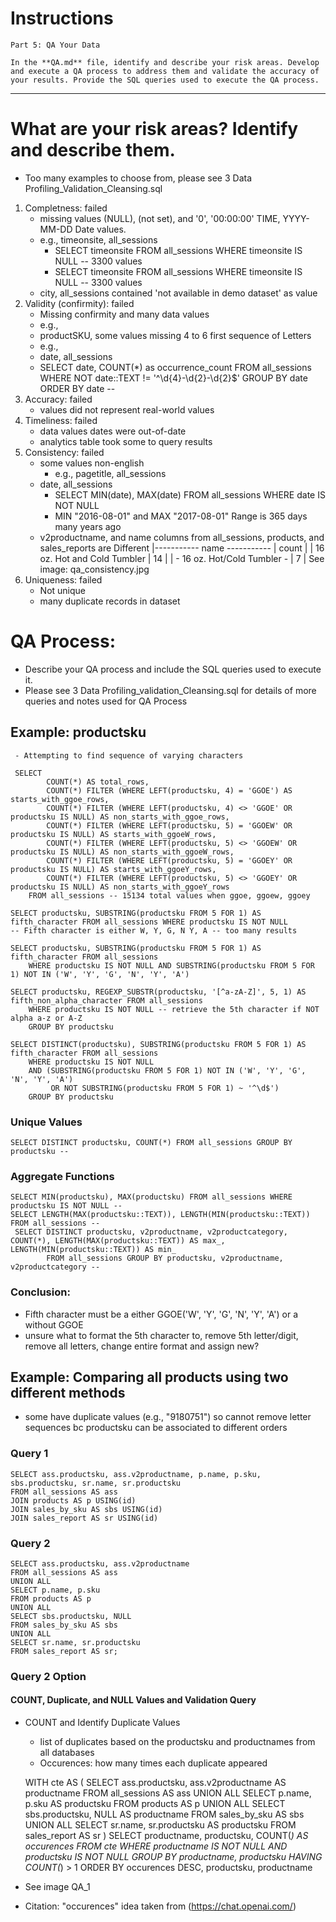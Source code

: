 # Instructions

    Part 5: QA Your Data
    
    In the **QA.md** file, identify and describe your risk areas. Develop and execute a QA process to address them and validate the accuracy of your results. Provide the SQL queries used to execute the QA process.

---------------------------------------------------------------------------------------------------------------------------

# What are your risk areas? Identify and describe them.
- Too many examples to choose from, please see 3 Data Profiling_Validation_Cleansing.sql

1. Completness: failed
   - missing values (NULL), (not set), and '0', '00:00:00' TIME, YYYY-MM-DD Date values.
   	- e.g., timeonsite, all_sessions
   		- SELECT timeonsite FROM all_sessions WHERE timeonsite IS NULL -- 3300 values
   	 	- SELECT timeonsite FROM all_sessions WHERE timeonsite IS NULL -- 3300 values
   	- city, all_sessions contained 'not available in demo dataset' as value
3. Validity (confirmity): failed
   - Missing confirmity and many data values
   - e.g.,
   	- productSKU, some values missing 4 to 6 first sequence of Letters
   - e.g.,
   	- date, all_sessions
   	- SELECT date, COUNT(*) as occurrence_count FROM all_sessions WHERE NOT date::TEXT != '^\d{4}-\d{2}-\d{2}$' GROUP 		BY date ORDER BY date -- 
4. Accuracy: failed
   - values did not represent real-world values
5. Timeliness: failed
   - data values dates were out-of-date
   - analytics table took some to query results
9. Consistency: failed
	- some values non-english
		- e.g., pagetitle, all_sessions
	- date, all_sessions
		- SELECT MIN(date), MAX(date) FROM all_sessions WHERE date IS NOT NULL
		- MIN "2016-08-01" and MAX "2017-08-01" Range is 365 days many years ago
  	- v2productname, and name columns from all_sessions, products, and sales_reports are Different
   		|----------- name ----------- | count |
     		| 16 oz. Hot and Cold Tumbler |   14  |
     		| - 16 oz. Hot/Cold Tumbler - |   7   |
     	See image: qa_consistency.jpg
10. Uniqueness: failed
    - Not unique
    - many duplicate records in dataset


# QA Process:
- Describe your QA process and include the SQL queries used to execute it.
 - Please see 3 Data Profiling_validation_Cleansing.sql for details of more queries and notes used for QA Process
 
## Example: productsku
     - Attempting to find sequence of varying characters

     SELECT
      		COUNT(*) AS total_rows,
      		COUNT(*) FILTER (WHERE LEFT(productsku, 4) = 'GGOE') AS starts_with_ggoe_rows,
      		COUNT(*) FILTER (WHERE LEFT(productsku, 4) <> 'GGOE' OR productsku IS NULL) AS non_starts_with_ggoe_rows,
    		COUNT(*) FILTER (WHERE LEFT(productsku, 5) = 'GGOEW' OR productsku IS NULL) AS starts_with_ggoeW_rows,
    		COUNT(*) FILTER (WHERE LEFT(productsku, 5) <> 'GGOEW' OR productsku IS NULL) AS non_starts_with_ggoeW_rows,
    		COUNT(*) FILTER (WHERE LEFT(productsku, 5) = 'GGOEY' OR productsku IS NULL) AS starts_with_ggoeY_rows,
    		COUNT(*) FILTER (WHERE LEFT(productsku, 5) <> 'GGOEY' OR productsku IS NULL) AS non_starts_with_ggoeY_rows
    	FROM all_sessions -- 15134 total values when ggoe, ggoew, ggoey
	
    SELECT productsku, SUBSTRING(productsku FROM 5 FOR 1) AS fifth_character FROM all_sessions WHERE productsku IS NOT NULL
    -- Fifth character is either W, Y, G, N Y, A -- too many results
    
    SELECT productsku, SUBSTRING(productsku FROM 5 FOR 1) AS fifth_character FROM all_sessions
        WHERE productsku IS NOT NULL AND SUBSTRING(productsku FROM 5 FOR 1) NOT IN ('W', 'Y', 'G', 'N', 'Y', 'A')
    
    SELECT productsku, REGEXP_SUBSTR(productsku, '[^a-zA-Z]', 5, 1) AS fifth_non_alpha_character FROM all_sessions
        WHERE productsku IS NOT NULL -- retrieve the 5th character if NOT alpha a-z or A-Z
        GROUP BY productsku
    
    SELECT DISTINCT(productsku), SUBSTRING(productsku FROM 5 FOR 1) AS fifth_character FROM all_sessions
        WHERE productsku IS NOT NULL
        AND (SUBSTRING(productsku FROM 5 FOR 1) NOT IN ('W', 'Y', 'G', 'N', 'Y', 'A')
             OR NOT SUBSTRING(productsku FROM 5 FOR 1) ~ '^\d$')
        GROUP BY productsku

### Unique Values
    SELECT DISTINCT productsku, COUNT(*) FROM all_sessions GROUP BY productsku --


### Aggregate Functions
    SELECT MIN(productsku), MAX(productsku) FROM all_sessions WHERE productsku IS NOT NULL --
	SELECT LENGTH(MAX(productsku::TEXT)), LENGTH(MIN(productsku::TEXT)) FROM all_sessions -- 
     SELECT DISTINCT productsku, v2productname, v2productcategory, COUNT(*), LENGTH(MAX(productsku::TEXT)) AS max_, LENGTH(MIN(productsku::TEXT)) AS min_
    		FROM all_sessions GROUP BY productsku, v2productname, v2productcategory --

### Conclusion:
- Fifth character must be a either GGOE('W', 'Y', 'G', 'N', 'Y', 'A') or a without GGOE
- unsure what to format the 5th character to, remove 5th letter/digit, remove all letters, change entire format and assign new?

## Example: Comparing all products using two different methods
- some have duplicate values (e.g., "9180751") so cannot remove letter sequences bc productsku can be associated to different orders

### Query 1

	SELECT ass.productsku, ass.v2productname, p.name, p.sku, sbs.productsku, sr.name, sr.productsku
	FROM all_sessions AS ass
	JOIN products AS p USING(id)
	JOIN sales_by_sku AS sbs USING(id)
	JOIN sales_report AS sr USING(id)
	
### Query 2	

 	SELECT ass.productsku, ass.v2productname
	FROM all_sessions AS ass
	UNION ALL
	SELECT p.name, p.sku
	FROM products AS p
	UNION ALL
	SELECT sbs.productsku, NULL
	FROM sales_by_sku AS sbs
	UNION ALL
	SELECT sr.name, sr.productsku
	FROM sales_report AS sr;

### Query 2 Option
#### COUNT, Duplicate, and NULL Values and Validation Query
- COUNT and Identify Duplicate Values
	- list of duplicates based on the productsku and productnames from all databases
 	-  Occurences: how many times each duplicate appeared

	WITH cte AS (
	SELECT ass.productsku, ass.v2productname AS productname
	FROM all_sessions AS ass
	UNION ALL
	SELECT p.name, p.sku AS productsku
	FROM products AS p
	UNION ALL
	SELECT sbs.productsku, NULL AS productname
	FROM sales_by_sku AS sbs
	UNION ALL
	SELECT sr.name, sr.productsku AS productsku
	FROM sales_report AS sr
	)
	SELECT productname, productsku, COUNT(*) AS occurences FROM cte
	WHERE productname IS NOT NULL
		AND productsku IS NOT NULL
	GROUP BY productname, productsku
	HAVING COUNT(*) > 1
	ORDER BY occurences DESC, productsku, productname

 - See image QA_1
 - Citation: "occurences" idea taken from (https://chat.openai.com/)
